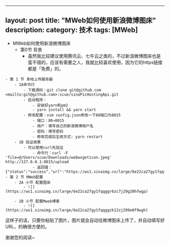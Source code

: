 
---
layout: post
title: "MWeb如何使用新浪微博图床"
description: 
category: 技术
tags: [MWeb]
---

- MWeb如何使用新浪微博图床
	- 第0节 背景
	   - 虽然我比较建议使用腾讯云、七牛云之类的，不过新浪微博图床也是蛮不错的，应该有需要之人，我就比较喜欢使用，因为它的https链接都是「免费」的。
<!-- more -->

	- 第 1 节 本地上传服务器
		- 1A命令行
			- 下载源码：git clone git@github.com <mailto:git@github.com>:scue/sinaPicHostingApi.git
			- 启动程序：
				- 安装好yarn和pm2
				- yarn install && yarn start
			- 修改配置：vim config.json修改一下80端口为8015
				- 端口：80→8015
				- 用户：填写自己的新浪微博用户名
				- 密码：填写密码
				- 修改完成后生效方式: yarn restart
		- 1B 验证效果
			- 可以使用curl先验证
				- 命令行：curl -F 'file=@/Users/scue/Downloads/webwxgeticon.jpeg' http://127.0.0.1:8015/upload
				- 返回值：{"status":"success","url":"https://ws1.sinaimg.cn/large/6e22ca27gy1fqqfmochlwj20hs0hsjtv"}
	- 第 2 节 MWeb配置
		- 2A 小节 配置图床
			- ![](https://ws1.sinaimg.cn/large/6e22ca27gy1fqqggr6zc7j20g20hfwgp)

		- 2B 小节 配置Mweb博客
			- ![](https://ws1.sinaimg.cn/large/6e22ca27gy1fqqggzk12zj209e0f9wgh)


这样子的话，只要你粘贴了图片，图片就会自动往微博图床上传了，并自动填写好URL，的确很方便的。

谢谢您的阅读~




